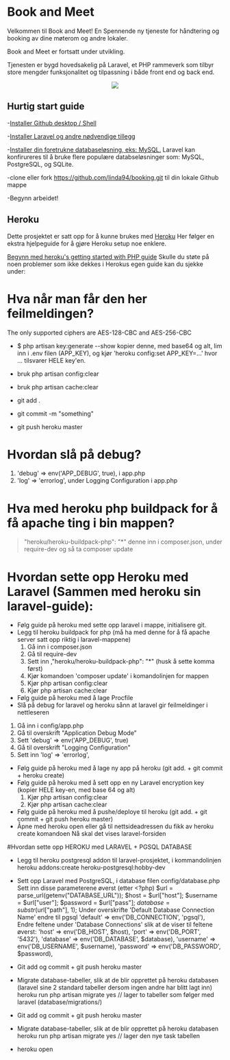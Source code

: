 # Book and Meet

Velkommen til Book and Meet! En Spennende ny tjeneste for håndtering og booking av dine møterom og andre lokaler.

Book and Meet er fortsatt under utvikling.

Tjenesten er bygd hovedsakelig på Laravel, et PHP rammeverk som tilbyr store mengder funksjonalitet og tilpassning i både front end og back end.

<p align="center"><img src="https://laravel.com/assets/img/components/logo-laravel.svg"></p>


## Hurtig start guide

-[Installer Github desktop / Shell](https://desktop.github.com/)

-[Installer Laravel og andre nødvendige tillegg](https://laravel.com/docs/5.4/installation)

-[Installer din foretrukne databaseløsning, eks: MySQL.](https://www.mysql.com/products/workbench/) Laravel kan konfirureres til å bruke flere populære databseløsninger som: MySQL, PostgreSQL, og SQLite.

-clone eller fork https://github.com/linda94/booking.git til din lokale Github mappe

-Begynn arbeidet!

## Heroku

Dette prosjektet er satt opp for å kunne brukes med [Heroku](https://www.heroku.com) Her følger en ekstra hjelpeguide for å gjøre Heroku setup noe enklere.

[Begynn med heroku's getting started with PHP guide](https://devcenter.heroku.com/articles/getting-started-with-php#introduction)
Skulle du støte på noen problemer som ikke dekkes i Herokus egen guide kan du sjekke under:

# Hva når man får den her feilmeldingen?
The only supported ciphers are AES-128-CBC and AES-256-CBC

- $ php artisan key:generate --show
	kopier denne, med base64 og alt, lim inn i .env filen (APP_KEY), og kjør 'heroku config:set APP_KEY=…' hvor ... tilsvarer HELE key'en.

- bruk php artisan config:clear
- bruk php artisan cache:clear
- git add .
- git commit -m "something"
- git push heroku master

# Hvordan slå på debug?

1. 'debug' => env('APP_DEBUG', true), i app.php
1. 'log' => 'errorlog', under Logging Configuration i app.php

# Hva med heroku php buildpack for å få apache ting i bin mappen?
> "heroku/heroku-buildpack-php": "*"
	denne inn i composer.json, under require-dev og så ta composer update

# Hvordan sette opp **Heroku** med **Laravel** (Sammen med heroku sin laravel-guide):

- Følg guide på heroku med sette opp laravel i mappe, initialisere git.
- Legg til heroku buildpack for php (må ha med denne for å få apache server satt opp riktig i laravel-mappene)
	1. Gå inn i composer.json
	1. Gå til require-dev
	1. Sett inn ,"heroku/heroku-buildpack-php": "*"		(husk å sette komma først)
	1. Kjør komandoen 'composer update' i komandolinjen for mappen
	1. Kjør php artisan config:clear
	1. Kjør php artisan cache:clear
- Følg guide på heroku med å lage Procfile
- Slå på debug for laravel og heroku sånn at laravel gir feilmeldinger i nettleseren
1. Gå inn i config/app.php
1. Gå til overskrift "Application Debug Mode"
1. Sett 'debug' => env('APP_DEBUG', true)
1. Gå til overskrift "Logging Configuration"
1. Sett inn 'log' => 'errorlog',
- Følg guide på heroku med å lage ny app på heroku (git add. + git commit + heroku create)
- Følg guide på heroku med å sett opp en ny Laravel encryption key (kopier HELE key-en, med base 64 og alt)
	1. Kjør php artisan config:clear
	1. Kjør php artisan cache:clear
- Følg guide på heroku med å pushe/deploye til heroku (git add. + git commit + git push heroku master)
- Åpne med heroku open eller gå til nettsideadressen du fikk av heroku create komandoen
	Nå skal det vises laravel-forsiden


#Hvordan sette opp HEROKU med LARAVEL + PGSQL DATABASE

- Legg til heroku postgresql addon til laravel-prosjektet, i kommandolinjen
	heroku addons:create heroku-postgresql:hobby-dev
- Sett opp Laravel med PostgreSQL, i database filen config/database.php
	Sett inn disse parameterene øverst (etter <?php)
		$url = parse_url(getenv("DATABASE_URL"));
		$host = $url["host"];
		$username = $url["user"];
		$password = $url["pass"];
		$database = substr($url["path"], 1);
	Under overskrifte 'Default Database Connection Name' endre til pgsql
		'default' => env('DB_CONNECTION', 'pgsql'),
	Endre feltene under 'Database Connections' slik at de viser til feltene øverst:
		'host' => env('DB_HOST', $host),
		'port' => env('DB_PORT', '5432'),
		'database' => env('DB_DATABASE', $database),
		'username' => env('DB_USERNAME', $username),
		'password' => env('DB_PASSWORD', $password),
- Git add og commit + git push heroku master
- Migrate database-tabeller, slik at de blir opprettet på heroku databasen (laravel sine 2 standard tabeller dersom ingen andre har blitt lagt inn)
	heroku run php artisan migrate
		yes	// lager to tabeller som følger med laravel (database/migrations/)


- Git add og commit + git push heroku master
- Migrate database-tabeller, slik at de blir opprettet på heroku databasen
	heroku run php artisan migrate
		yes	// lager den nye task tabellen
- heroku open

